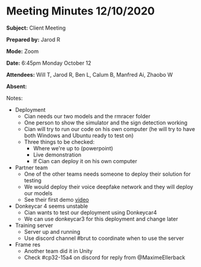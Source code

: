 # Meeting Minutes 12/10/2020 

**Subject:** Client Meeting

**Prepared by:** Jarod R

**Mode:** Zoom

**Date:** 6:45pm Monday October 12

**Attendees:** Will T, Jarod R, Ben L, Calum B, Manfred Ai, Zhaobo W

**Absent:**


Notes:

* Deployment
	* Cian needs our two models and the rmracer folder
	* One person to show the simulator and the sign detection working
	* Cian will try to run our code on his own computer (he will try to have both Windows and Ubuntu ready to test on)
	* Three things to be checked:
		* Where we're up to (powerpoint)
		* Live demonstration
		* If Cian can deploy it on his own computer
* Partner team
	* One of the other teams needs someone to deploy their solution for testing
	* We would deploy their voice deepfake network and they will deploy our models
	* See their first demo [video](https://www.youtube.com/watch?v=KO8rUCFMSwo)
* Donkeycar 4 seems unstable
	* Cian wants to test our deployment using Donkeycar4
	* We can use donkeycar3 for this deployment and change later
* Training server
	* Server up and running
	* Use discord channel #brut to coordinate when to use the server
* Frame res
	* Another team did it in Unity
	* Check #cp32-15a4 on discord for reply from @MaximeEllerback